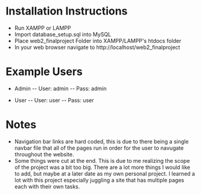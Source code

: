 # Installation Instructions
- Run XAMPP or LAMPP
- Import database_setup.sql into MySQL
- Place web2_finalproject Folder into XAMPP/LAMPP's htdocs folder
- In your web browser navigate to http://localhost/web2_finalproject

# Example Users
- Admin
-- User: admin
-- Pass: admin

- User
-- User: user
-- Pass: user

# Notes
- Navigation bar links are hard coded, this is due to there being a single navbar file that all of the pages run in order for the user to navugate throughout the website.
- Some things were cut at the end. This is due to me realizing the scope of the project was a bit too big. There are a lot more things I would like to add, but maybe at a later date as my own personal project. I learned a lot with this project especially juggling a site that has multiple pages each with their own tasks.
